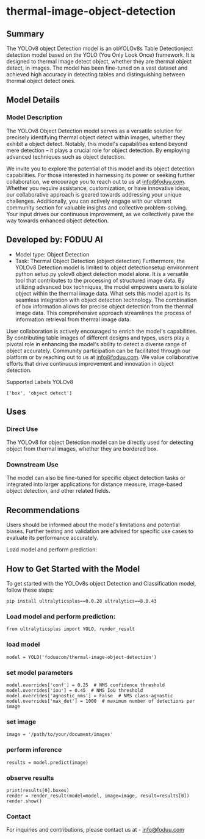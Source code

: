 # thermal-image-object-detection

## Summary
The YOLOv8 object Detection model is an obYOLOv8s Table Detectionject detection model based on the YOLO (You Only Look Once) framework. It is designed to thermal image detect object, whether they are thermal object detect, in images. The model has been fine-tuned on a vast dataset and achieved high accuracy in detecting tables and distinguishing between thermal object detect ones.

## Model Details
### Model Description
The YOLOv8 Object Detection model serves as a versatile solution for precisely identifying thermal object detect within images, whether they exhibit a object detect. Notably, this model's capabilities extend beyond mere detection – it plays a crucial role for object detection. By employing advanced techniques such as object detection.

We invite you to explore the potential of this model and its object detection capabilities. For those interested in harnessing its power or seeking further collaboration, we encourage you to reach out to us at info@foduu.com. Whether you require assistance, customization, or have innovative ideas, our collaborative approach is geared towards addressing your unique challenges. Additionally, you can actively engage with our vibrant community section for valuable insights and collective problem-solving. Your input drives our continuous improvement, as we collectively pave the way towards enhanced object detection.

## Developed by: FODUU AI
* Model type: Object Detection
* Task: Thermal Object Detection (object detection)
Furthermore, the YOLOv8 Detection model is limited to object detectionsetup environment python setup.py yolov8 object detection model alone. It is a versatile tool that contributes to the processing of structured image data. By utilizing advanced box techniques, the model empowers users to isolate object within the thermal image data. What sets this model apart is its seamless integration with object detection technology. The combination of box information allows for precise object detection from the thermal image data. This comprehensive approach streamlines the process of information retrieval from thermal image data.

User collaboration is actively encouraged to enrich the model's capabilities. By contributing table images of different designs and types, users play a pivotal role in enhancing the model's ability to detect a diverse range of object accurately. Community participation can be facilitated through our platform or by reaching out to us at info@foduu.com. We value collaborative efforts that drive continuous improvement and innovation in object detection.

Supported Labels
YOLOv8
```
['box', 'object detect']
```
## Uses
### Direct Use
The YOLOv8 for object Detection model can be directly used for detecting object from thermal images, whether they are bordered box.

### Downstream Use
The model can also be fine-tuned for specific object detection tasks or integrated into larger applications for distance measure, image-based object detection, and other related fields.

## Recommendations
Users should be informed about the model's limitations and potential biases. Further testing and validation are advised for specific use cases to evaluate its performance accurately.

Load model and perform prediction:

## How to Get Started with the Model
To get started with the YOLOv8s object Detection and Classification model, follow these steps:
```
pip install ultralyticsplus==0.0.28 ultralytics==8.0.43
```
### Load model and perform prediction:
```
from ultralyticsplus import YOLO, render_result
```
### load model
```
model = YOLO('foduucom/thermal-image-object-detection')
```
### set model parameters
```
model.overrides['conf'] = 0.25  # NMS confidence threshold
model.overrides['iou'] = 0.45  # NMS IoU threshold
model.overrides['agnostic_nms'] = False  # NMS class-agnostic
model.overrides['max_det'] = 1000  # maximum number of detections per image
```
### set image
```
image = '/path/to/your/document/images'
```
### perform inference
```
results = model.predict(image)
```
### observe results
```
print(results[0].boxes)
render = render_result(model=model, image=image, result=results[0])
render.show()
```

### Contact 
For inquiries and contributions, please contact us at - [info@foduu.com](mailto:info@foduu.com)
